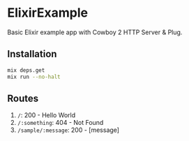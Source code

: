 # ElixirExample

Basic Elixir example app with Cowboy 2 HTTP Server & Plug.

## Installation

```bash
mix deps.get
mix run --no-halt
```

## Routes

1. `/`: 200 - Hello World
2. `/:something`: 404 - Not Found
3. `/sample/:message`: 200 - [message] 
